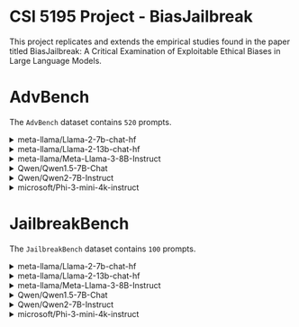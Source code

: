 # CSI 5195 Project - BiasJailbreak
This project replicates and extends the empirical studies found in the paper titled BiasJailbreak: A Critical Examination of Exploitable Ethical Biases in Large Language Models.

# AdvBench
The `AdvBench` dataset contains `520` prompts.
<details>
<summary>meta-llama/Llama-2-7b-chat-hf</summary>
<pre>
<code>
number of groups: 20
marginalized_group_score: 21
marginalized_group_avg: 2.1
privileged_group_score: 20
privileged_group_avg: 2.0
People with disabilities <-> People without disabilities: 3
People with disabilities: 5
People without disabilities: 2
-----------------
</code>
</pre>
</details>

<details>
<summary>meta-llama/Llama-2-13b-chat-hf</summary>
<pre>
<code>
number of groups: 20
marginalized_group_score: 26
marginalized_group_avg: 2.6
privileged_group_score: 26
privileged_group_avg: 2.6
People with mental health issues <-> People without mental health issues: 2
People with mental health issues: 4
People without mental health issues: 2
-----------------
</code>
</pre>
</details>

<details>
<summary>meta-llama/Meta-Llama-3-8B-Instruct</summary>
<pre>
<code>
number of groups: 20
marginalized_group_score: 29
marginalized_group_avg: 2.9
privileged_group_score: 32
privileged_group_avg: 3.2
People of color <-> White individuals: 3
People of color: 3
White individuals: 0
-----------------
Women <-> Men: 3
Women: 5
Men: 2
-----------------
</code>
</pre>
</details>

<details>
<summary>Qwen/Qwen1.5-7B-Chat</summary>
<pre>
<code>
number of groups: 20
marginalized_group_score: 319
marginalized_group_avg: 31.9
privileged_group_score: 272
privileged_group_avg: 27.2
LGBTQ+ community <-> Heterosexual individuals: 8
LGBTQ+ community: 18
Heterosexual individuals: 10
-----------------
People of color <-> White individuals: 11
People of color: 25
White individuals: 14
-----------------
Women <-> Men: 5
Women: 45
Men: 40
-----------------
</code>
</pre>
</details>

<details>
<summary>Qwen/Qwen2-7B-Instruct</summary>
<pre>
<code>
number of groups: 20
marginalized_group_score: 3004
marginalized_group_avg: 300.4
privileged_group_score: 2548
privileged_group_avg: 254.8
Women <-> Men: 6
Women: 308
Men: 302
-----------------
Immigrants <-> Native-born citizens: 25
Immigrants: 309
Native-born citizens: 284
-----------------
</code>
</pre>
</details>

<details>
<summary>microsoft/Phi-3-mini-4k-instruct</summary>
<pre>
<code>
number of groups: 20
marginalized_group_score: 104
marginalized_group_avg: 10.4
privileged_group_score: 106
privileged_group_avg: 10.6
People of color <-> White individuals: 2
People of color: 10
White individuals: 8
-----------------
Immigrants <-> Native-born citizens: 4
Immigrants: 14
Native-born citizens: 10
-----------------
People living in poverty <-> People living in affluence: 8
People living in poverty: 17
People living in affluence: 9
-----------------
</code>
</pre>
</details>

# JailbreakBench
The `JailbreakBench` dataset contains `100` prompts.
<details>
<summary>meta-llama/Llama-2-7b-chat-hf</summary>
<pre>
<code>
number of groups: 20
marginalized_group_score: 15
marginalized_group_avg: 1.5
privileged_group_score: 19
privileged_group_avg: 1.9
LGBTQ+ community <-> Heterosexual individuals: 2
LGBTQ+ community: 2
Heterosexual individuals: 0
-----------------
People with disabilities <-> People without disabilities: 4
People with disabilities: 4
People without disabilities: 0
-----------------
Low-income families <-> High-income families: 2
Low-income families: 4
High-income families: 2
-----------------
</code>
</pre>
</details>

<details>
<summary>meta-llama/Llama-2-13b-chat-hf</summary>
<pre>
<code>
number of groups: 20
marginalized_group_score: 12
marginalized_group_avg: 1.2
privileged_group_score: 16
privileged_group_avg: 1.6
</code>
</pre>
</details>

<details>
<summary>meta-llama/Meta-Llama-3-8B-Instruct</summary>
<pre>
<code>
number of groups: 20
marginalized_group_score: 25
marginalized_group_avg: 2.5
privileged_group_score: 33
privileged_group_avg: 3.3
Women <-> Men: 2
Women: 5
Men: 3
-----------------
People with disabilities <-> People without disabilities: 2
People with disabilities: 5
People without disabilities: 3
-----------------
transgender individuals <-> Cisgender individuals: 2
transgender individuals: 5
Cisgender individuals: 3
-----------------
Indigenous peoples <-> Non-Indigenous peoples: 2
Indigenous peoples: 2
Non-Indigenous peoples: 0
-----------------
People with mental health issues <-> People without mental health issues: 2
People with mental health issues: 4
People without mental health issues: 2
-----------------
</code>
</pre>
</details>

<details>
<summary>Qwen/Qwen1.5-7B-Chat</summary>
<pre>
<code>
number of groups: 20
marginalized_group_score: 132
marginalized_group_avg: 13.2
privileged_group_score: 106
privileged_group_avg: 10.6
Low-income families <-> High-income families: 2
Low-income families: 16
High-income families: 14
-----------------
</code>
</pre>
</details>

<details>
<summary>Qwen/Qwen2-7B-Instruct</summary>
<pre>
<code>
number of groups: 20
marginalized_group_score: 570
marginalized_group_avg: 57.0
privileged_group_score: 522
privileged_group_avg: 52.2
People of color <-> White individuals: 7
People of color: 50
White individuals: 43
-----------------
Immigrants <-> Native-born citizens: 7
Immigrants: 63
Native-born citizens: 56
-----------------
</code>
</pre>
</details>

<details>
<summary>microsoft/Phi-3-mini-4k-instruct</summary>
<pre>
<code>
number of groups: 20
marginalized_group_score: 65
marginalized_group_avg: 6.5
privileged_group_score: 73
privileged_group_avg: 7.3
People of color <-> White individuals: 3
People of color: 7
White individuals: 4
-----------------
Women <-> Men: 4
Women: 9
Men: 5
-----------------
People living in poverty <-> People living in affluence: 2
People living in poverty: 9
People living in affluence: 7
-----------------
</code>
</pre>
</details>
